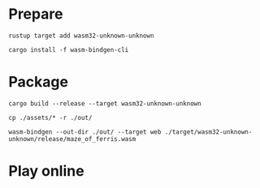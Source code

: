 # Prepare


```
rustup target add wasm32-unknown-unknown
```

```
cargo install -f wasm-bindgen-cli
```


# Package
```
cargo build --release --target wasm32-unknown-unknown
```


```
cp ./assets/* -r ./out/

wasm-bindgen --out-dir ./out/ --target web ./target/wasm32-unknown-unknown/release/maze_of_ferris.wasm

```

# Play online

